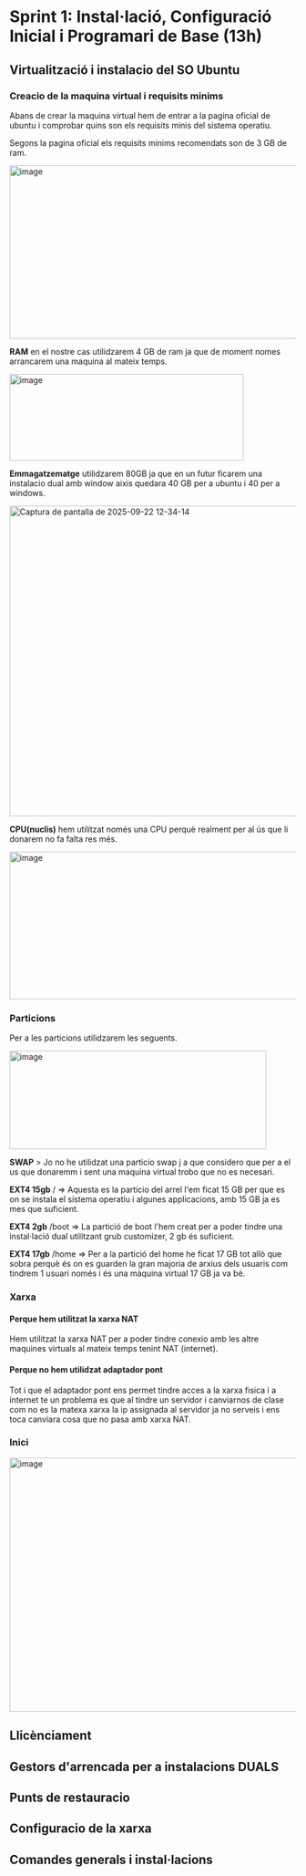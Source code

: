 
# Sprint 1: Instal·lació, Configuració Inicial i Programari de Base (13h)

## Virtualització i instalacio del SO Ubuntu

### Creacio de la maquina virtual i requisits minims
Abans de crear la maquina virtual hem de entrar a la pagina  oficial de ubuntu i comprobar quins son els requisits minis del sistema operatiu.

Segons la pagina oficial els requisits minims recomendats son de 3 GB de ram.

<img width="872" height="304" alt="image" src="https://github.com/user-attachments/assets/0782f646-46cd-4cfd-a13a-617b57d53fa0" />

**RAM** en el nostre cas utilidzarem 4 GB de ram ja que de moment nomes arrancarem una maquina al mateix temps.

<img width="411" height="152" alt="image" src="https://github.com/user-attachments/assets/33a609b8-addd-4abd-a6fd-2d4e26a11455" />

**Emmagatzematge** utilidzarem 80GB ja que en un futur ficarem una instalacio dual amb window aixis quedara 40 GB per a ubuntu i 40 per a windows.

<img width="941" height="545" alt="Captura de pantalla de 2025-09-22 12-34-14" src="https://github.com/user-attachments/assets/87b9f6fe-a260-4fea-ada9-d0188caf66b2" />

**CPU(nuclis)** hem utilitzat només una CPU perquè realment per al ús que li donarem no fa falta res més.

<img width="660" height="259" alt="image" src="https://github.com/user-attachments/assets/a4debaea-4576-4d6d-9d79-e8d83220359e" />

### Particions

Per a les particions utilidzarem les seguents.

<img width="451" height="173" alt="image" src="https://github.com/user-attachments/assets/bf043212-5f76-4a67-b69c-e4609fce2f1c" />

**SWAP** > Jo no he utilidzat una particio swap j a que considero que per a el us que donaremm i sent una maquina virtual trobo que no es necesari.

**EXT4 15gb** / => Aquesta es la  particio  del arrel l'em ficat 15 GB per que es on se instala el sistema operatiu i algunes applicacions, amb 15 GB ja es mes que suficient.

**EXT4 2gb** /boot => La partició de boot l'hem creat per a poder tindre una instal·lació dual utilitzant grub customizer, 2 gb és suficient.

**EXT4 17gb** /home => Per a la partició del home he ficat 17 GB tot allò que sobra perquè és on es guarden la gran majoria de arxius dels usuaris com tindrem 1 usuari només i és una màquina virtual 17 GB ja va bé.

### Xarxa
#### Perque hem utilitzat la xarxa NAT
Hem utilitzat la xarxa NAT per a poder tindre conexio amb les altre maquines virtuals al mateix temps tenint NAT (internet).
#### Perque no hem utilidzat adaptador pont
Tot i que el adaptador pont ens permet tindre acces a la xarxa fisica i a internet te un problema es que al tindre un servidor  i canviarnos de clase com no es la matexa xarxa la ip assignada al servidor ja no serveis i ens toca canviara cosa que no pasa amb xarxa NAT.
### Inici

<img width="640" height="446" alt="image" src="https://github.com/user-attachments/assets/daaefe25-385f-407d-96df-35bf70efe7c8" />



## Llicènciament
## Gestors d'arrencada per a instalacions DUALS
## Punts de restauracio 
## Configuracio de la xarxa
## Comandes generals i instal·lacions

